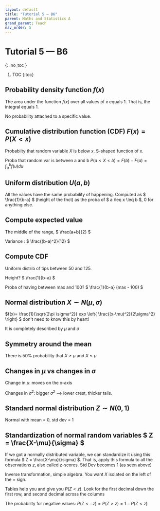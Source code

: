 ```yaml
---
layout: default
title: "Tutorial 5 — B6"
parent: Maths and Statistics A
grand_parent: Teach
nav_order: 5
---
```


# Tutorial 5 — B6
{: .no_toc }

1. TOC
{:toc}

## Probability density function $f(x)$

The area under the function $f(x)$ over all values of $x$ equals 1. That is, the integral equals 1.

No probability attached to a specific value.

## Cumulative distribution function (CDF) $F(x) = P(X<x)$

Probabilty that random variable $X$ is below $x$. S-shaped function of x.

Proba that random var is between a and b $P(a < X < b) = F(b) - F(a) = \int^b_a f(u)du$

## Uniform distribution $U(a,b)$

All the values have the same probability of happening. Computed as $ \frac{1}{b-a} $ (height of the fnct) as the proba of $ a \leq x \leq b  $, 0 for anything else.

## Compute expected value

The middle of the range, $ \frac{a+b}{2} $

Variance : $ \frac{(b-a)^2}{12} $ 

## Compute CDF

Uniform distrib of tips between 50 and 125.

Height? $ \frac{1}{b-a} $

Proba of having between max and 100? $ \frac{1}{b-a} (max - 100) $

## Normal distribution $X \sim N(\mu,\sigma)$

$f(x)= \frac{1}{\sqrt{2\pi \sigma^2}} exp \left\{ \frac{(x-\mu)^2}{2\sigma^2} \right\} $ don't need to know this by heart!

It is completely described by $\mu$ and $\sigma$

## Symmetry around the mean

There is 50% probability that $X \geq \mu$ and $X \leq \mu$

## Changes in $\mu$ vs changes in $\sigma$

Change in $\mu$: moves on the x-axis

Changes in $\sigma^2$: bigger $\sigma^2$ --> lower crest, thicker tails. 

## Standard normal distribution $Z \sim N(0,1)$

Normal with mean = 0, std dev = 1

## Standardization of normal random variables $ Z = \frac{X-\mu}{\sigma} $

If we got a normally distributed variable, we can standardize it using this formula $ Z = \frac{X-\mu}{\sigma} $. That is, apply this formula to all the observations $z$, also called z-scores. Std Dev becomes 1 (as seen above)

Inverse transformation, simple algebra. You want $X$ isolated on the left of the = sign.

Tables help you and give you $P(Z < z)$. Look for the first decimal down the first row, and second decimal across the columns

The probability for negative values: $P(Z < -z) = P(Z > z) = 1-P(Z<z)$

